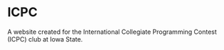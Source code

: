 # ICPC
A website created for the International Collegiate Programming Contest (ICPC) club at Iowa State.
